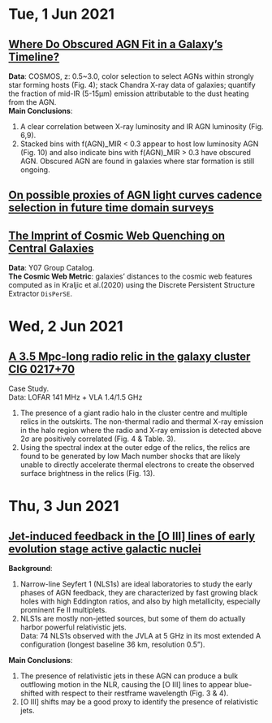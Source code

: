# Tue, 1 Jun 2021

## [Where Do Obscured AGN Fit in a Galaxy’s Timeline?](https://arxiv.org/abs/2105.14031)

**Data**: COSMOS, z: 0.5~3.0, color selection to select AGNs within strongly star forming hosts (Fig. 4); stack Chandra X-ray data of galaxies; quantify the fraction of mid-IR (5-15µm) emission attributable to the dust heating from the AGN.  
**Main Conclusions**:  
1. A clear correlation between X-ray luminosity and IR AGN luminosity (Fig. 6,9).
2. Stacked bins with f(AGN)_MIR < 0.3 appear to host low luminosity AGN (Fig. 10) and also indicate bins with f(AGN)_MIR > 0.3 have obscured AGN.  Obscured AGN are found in galaxies where star formation is still ongoing.


## [On possible proxies of AGN light curves cadence selection in future time domain surveys](https://arxiv.org/abs/2105.14889)


## [The Imprint of Cosmic Web Quenching on Central Galaxies](https://arxiv.org/abs/2105.13368)

**Data**: Y07 Group Catalog.   
**The Cosmic Web Metric**:  galaxies’ distances to the cosmic web features computed as in Kraljic et al.(2020) using the Discrete Persistent Structure Extractor ```DisPerSE```.  






# Wed, 2 Jun 2021

## [A 3.5 Mpc-long radio relic in the galaxy cluster ClG 0217+70](https://arxiv.org/abs/2106.00679)

Case Study.  
Data: LOFAR 141 MHz + VLA 1.4/1.5 GHz  
1. The presence of a giant radio halo in the cluster centre and multiple relics in the outskirts. The non-thermal radio and thermal X-ray emission in the halo region where the radio and X-ray emission is detected above 2σ are positively correlated (Fig. 4 & Table. 3).  
2.  Using the spectral index at the outer edge of the relics, the relics are found to be generated by low Mach number shocks that are likely unable to directly accelerate thermal electrons to create the observed surface brightness in the relics (Fig. 13). 



# Thu, 3 Jun 2021

## [Jet-induced feedback in the [O III] lines of early evolution stage active galactic nuclei](https://arxiv.org/abs/2106.01076)

**Background**:  
1. Narrow-line Seyfert 1 (NLS1s) are ideal laboratories to study the early phases of AGN feedback, they are characterized by fast growing black holes with high Eddington ratios, and also by high metallicity, especially prominent Fe II multiplets.  
2. NLS1s are mostly non-jetted sources, but some of them do actually harbor powerful relativistic jets.  
Data:  74 NLS1s observed with the JVLA at 5 GHz in its most extended A configuration (longest baseline 36 km, resolution 0.5”).   

**Main Conclusions**:  
1. The presence of relativistic jets in these AGN can produce a bulk outflowing motion in the NLR, causing the [O III] lines to appear blue-shifted with respect to their restframe wavelength (Fig. 3 & 4).  
2. [O III] shifts may be a good proxy to identify the presence of relativistic jets.
